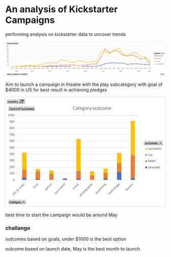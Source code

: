# An analysis of Kickstarter Campaigns
performing analysis on kickstarter data to uncover trends 

![launch_date_outcome](/launch%20date%20outcome.png)

Aim to launch a campaign in theatre with the play subcategory with goal of $4000 in US for best result in achieving pledges 

![category outcome](/category%20outcome.png)

best time to start the campaign would be around May 

### challange
outcomes based on goals, under $1000 is the best option

outcome based on launch date, May is the best month to launch
